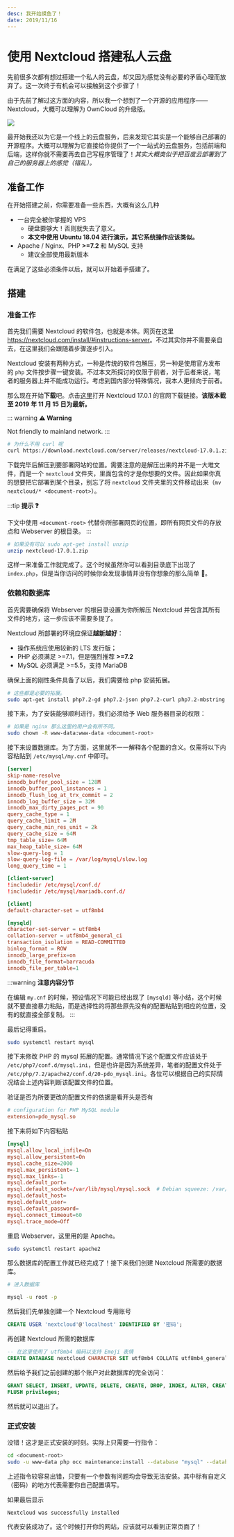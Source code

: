 ```yaml
---
desc: 我开始摸鱼了！
date: 2019/11/16
---
```

# 使用 Nextcloud 搭建私人云盘

先前很多次都有想过搭建一个私人的云盘，却又因为感觉没有必要的矛盾心理而放弃了。这一次终于有机会可以接触到这个步骤了！

由于先前了解过这方面的内容，所以我一个想到了一个开源的应用程序——Nextcloud，大概可以理解为 OwnCloud 的升级版。

![](https://i.loli.net/2019/11/15/VE9OkwWLDlxPfQ6.jpg)

最开始我还以为它是一个线上的云盘服务，后来发现它其实是一个能够自己部署的开源程序。大概可以理解为它直接给你提供了一个一站式的云盘服务，包括前端和后端，这样你就不需要再去自己写程序管理了！*其实大概类似于把百度云部署到了自己的服务器上的感觉（错乱）。*

## 准备工作

在开始搭建之前，你需要准备一些东西，大概有这么几种

- 一台完全被你掌握的 VPS
  - 硬盘要够大！否则就失去了意义。
  - **本文中使用 Ubuntu 18.04 进行演示，其它系统操作应该类似。**
- Apache / Nginx、PHP **>=7.2** 和 MySQL 支持
  - 建议全部使用最新版本

在满足了这些必须条件以后，就可以开始着手搭建了。

## 搭建

### 准备工作

首先我们需要 Nextcloud 的软件包，也就是本体。网页在这里 <https://nextcloud.com/install/#instructions-server>。不过其实你并不需要亲自去，在这里我们会跟随着步骤逐步引入。

Nextcloud 安装有两种方式，一种是传统的软件包解压，另一种是使用官方发布的 `php` 文件按步骤一键安装。不过本文所探讨的仅限于前者，对于后者来说，笔者的服务器上并不能成功运行。考虑到国内部分特殊情况，我本人更倾向于前者。

那么现在开始**下载**吧。点击[这里](https://download.nextcloud.com/server/releases/nextcloud-17.0.1.zip)打开 Nextcloud 17.0.1 的官网下载链接。**该版本截至 2019 年 11 月 15 日为最新。**

::: warning
**:warning: Warning**

Not friendly to mainland network.
:::

```bash
# 为什么不用 curl 呢
curl https://download.nextcloud.com/server/releases/nextcloud-17.0.1.zip -o nextcloud-17.0.1.zip
```

下载完毕后解压到要部署网站的位置。需要注意的是解压出来的并不是一大堆文件，而是一个 `nextcloud` 文件夹，里面包含的才是你想要的文件。因此如果你真的想要把它部署到某个目录，别忘了将 `nextcloud` 文件夹里的文件移动出来（`mv nextcloud/* <document-root>`）。

:::tip
**提示 :question:**

下文中使用 `<document-root>` 代替你所部署网页的位置，即所有网页文件的存放点和 Webserver 的根目录。
:::

```bash
# 如果没有可以 sudo apt-get install unzip
unzip nextcloud-17.0.1.zip
```

这样一来准备工作就完成了。这个时候虽然你可以看到目录底下出现了 `index.php`，但是当你访问的时候你会发现事情并没有你想象的那么简单 :thinking:。

### 依赖和数据库

首先需要确保将 Webserver 的根目录设置为你所解压 Nextcloud 并包含其所有文件的地方，这一步应该不需要多提了。

Nextcloud 所部署的环境应保证**越新越好**：

- 操作系统应使用较新的 LTS 发行版；
- PHP 必须满足 >=7.1，但是强烈推荐 **>=7.2**
- MySQL 必须满足 >=5.5，支持 MariaDB

确保上面的刚性条件具备了以后，我们需要给 php 安装拓展。

```bash
# 这些都是必要的拓展。
sudo apt-get install php7.2-gd php7.2-json php7.2-curl php7.2-mbstring php7.2-mysql php7.2-intl php-imagick php7.2-xml php7.2-zip
```

接下来，为了安装能够顺利进行，我们必须给予 Web 服务器目录的权限：

```bash
# 如果是 nginx 那么这里的用户会有所不同。
sudo chown -R www-data:www-data <document-root>
```

接下来设置数据库。为了方面，这里就不一一解释各个配置的含义。仅需将以下内容粘贴到 `/etc/mysql/my.cnf` 中即可。

```conf
[server]
skip-name-resolve
innodb_buffer_pool_size = 128M
innodb_buffer_pool_instances = 1
innodb_flush_log_at_trx_commit = 2
innodb_log_buffer_size = 32M
innodb_max_dirty_pages_pct = 90
query_cache_type = 1
query_cache_limit = 2M
query_cache_min_res_unit = 2k
query_cache_size = 64M
tmp_table_size= 64M
max_heap_table_size= 64M
slow-query-log = 1
slow-query-log-file = /var/log/mysql/slow.log
long_query_time = 1

[client-server]
!includedir /etc/mysql/conf.d/
!includedir /etc/mysql/mariadb.conf.d/

[client]
default-character-set = utf8mb4

[mysqld]
character-set-server = utf8mb4
collation-server = utf8mb4_general_ci
transaction_isolation = READ-COMMITTED
binlog_format = ROW
innodb_large_prefix=on
innodb_file_format=barracuda
innodb_file_per_table=1
```

:::warning
**注意内容分节**

在编辑 `my.cnf` 的时候，预设情况下可能已经出现了 `[mysqld]` 等小结，这个时候就不要直接暴力粘贴，而是选择性的将那些原先没有的配置粘贴到相应的位置，没有的就直接全部复制。
:::

最后记得重启。

```bash
sudo systemctl restart mysql
```

接下来修改 PHP 的 mysql 拓展的配置。通常情况下这个配置文件应该处于 `/etc/php7/conf.d/mysql.ini`，但是也许是因为系统差异，笔者的配置文件处于 `/etc/php/7.2/apache2/conf.d/20-pdo_mysql.ini`。各位可以根据自己的实际情况结合上述内容判断该配置文件的位置。

验证是否为所要更改的配置文件的依据是看开头是否有

```conf
# configuration for PHP MySQL module
extension=pdo_mysql.so
```

接下来将如下内容粘贴

```conf
[mysql]
mysql.allow_local_infile=On
mysql.allow_persistent=On
mysql.cache_size=2000
mysql.max_persistent=-1
mysql.max_links=-1
mysql.default_port=
mysql.default_socket=/var/lib/mysql/mysql.sock  # Debian squeeze: /var/run/mysqld/mysqld.sock
mysql.default_host=
mysql.default_user=
mysql.default_password=
mysql.connect_timeout=60
mysql.trace_mode=Off
```

重启 Webserver，这里用的是 Apache。

```bash
sudo systemctl restart apache2
```

那么数据库的配置工作就已经完成了！接下来我们创建 Nextcloud 所需要的数据库。

```bash
# 进入数据库

mysql -u root -p
```

然后我们先单独创建一个 Nextcloud 专用账号
```sql
CREATE USER 'nextcloud'@'localhost' IDENTIFIED BY '密码';
```

再创建 Nextcloud 所需的数据库

```sql
-- 在这里使用了 utf8mb4 编码以支持 Emoji 表情
CREATE DATABASE nextcloud CHARACTER SET utf8mb4 COLLATE utf8mb4_general_ci;
```

然后给予我们之前创建的那个账户对此数据库的完全访问：

```sql
GRANT SELECT, INSERT, UPDATE, DELETE, CREATE, DROP, INDEX, ALTER, CREATE TEMPORARY TABLES ON nextcloud.* TO 'nextcloud'@'localhost' IDENTIFIED BY '密码';
FLUSH privileges;
```

然后就可以退出了。

### 正式安装

没错！这才是正式安装的时刻。实际上只需要一行指令：

```bash
cd <document-root>
sudo -u www-data php occ maintenance:install --database "mysql" --database-name "nextcloud" --database-user "nextcloud" --database-pass "密码" --admin-user "自定义" --admin-pass "自定义"
```

上述指令较容易出错，只要有一个参数有问题均会导致无法安装。其中标有自定义（密码）的地方代表需要你自己配置填写。

如果最后显示

```output
Nextcloud was successfully installed
```

代表安装成功了。这个时候打开你的网站，应该就可以看到正常页面了！
